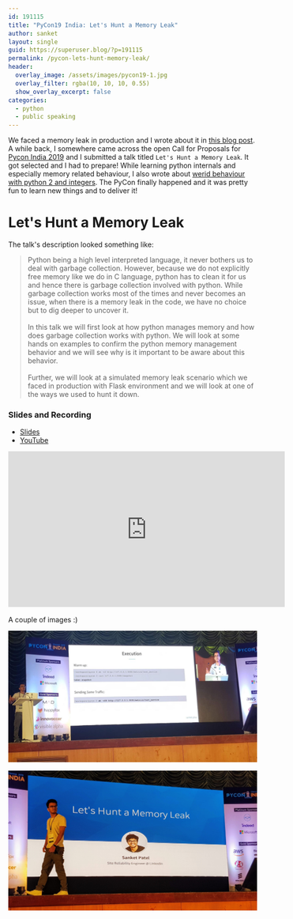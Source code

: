```yaml
---
id: 191115
title: "PyCon19 India: Let's Hunt a Memory Leak"
author: sanket
layout: single
guid: https://superuser.blog/?p=191115
permalink: /pycon-lets-hunt-memory-leak/
header:
  overlay_image: /assets/images/pycon19-1.jpg
  overlay_filter: rgba(10, 10, 10, 0.55)  
  show_overlay_excerpt: false
categories:
  - python
  - public speaking
---
```


We faced a memory leak in production and I wrote about it in [this blog post](/detect-memory-leak-python/). A while back, I somewhere came across the open Call for Proposals for [Pycon India 2019](https://in.pycon.org/2019/) and I submitted a talk titled `Let's Hunt a Memory Leak`. It got selected and I had to prepare! While learning python internals and especially memory related behaviour, I also wrote about [werid behaviour with python 2 and integers](/python-2-integers). The PyCon finally happened and it was pretty fun to learn new things and to deliver it!

# Let's Hunt a Memory Leak

The talk's description looked something like:

>Python being a high level interpreted language, it never bothers us to deal with garbage collection. However, because we do not explicitly free memory like we do in C language, python has to clean it for us and hence there is garbage collection involved with python. While garbage collection works most of the times and never becomes an issue, when there is a memory leak in the code, we have no choice but to dig deeper to uncover it.
<br> <br>
In this talk we will first look at how python manages memory and how does garbage collection works with python. We will look at some hands on examples to confirm the python memory management behavior and we will see why is it important to be aware about this behavior.
<br><br>
Further, we will look at a simulated memory leak scenario which we faced in production with Flask environment and we will look at one of the ways we used to hunt it down.


### Slides and Recording

 - [Slides](https://docs.google.com/presentation/d/1_c4_khxTBC0mtifWp1CwJl3_5Gp6ZTFbVzoafEirOig/edit?usp=sharing) 
 - [YouTube](https://youtu.be/u0qVRm8Hjb4) 

 <iframe width="560" height="315" src="https://www.youtube.com/embed/s9kAghWpzoE" frameborder="0" allow="accelerometer; autoplay; encrypted-media; gyroscope; picture-in-picture" allowfullscreen></iframe>

<br/>

A couple of images :)

![PyCon19 Image 1](/assets/images/pycon19-1.jpg)

![PyCon19 Image 2](/assets/images/pycon19-2.jpg)
